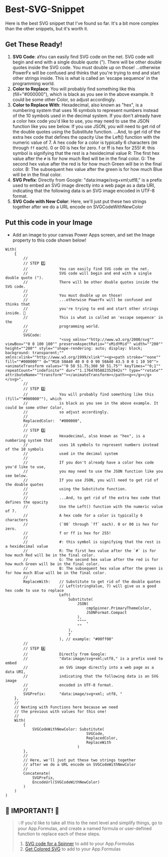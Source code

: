 # Best-SVG-Snippet

Here is the best SVG snippet that I've found so far. It's a bit more complex than the other snippets, but it's worth it. 

## Get These Ready!

1. **SVG Code**: aYou can easily find SVG code on the net. SVG code will begin and end with a single double quote ("). There will be other double quotes inside the SVG code. You must double up on those! ...otherwise PowerFx will be confused and thinks that you're trying to end and start other strings inside. This is what is called an 'escape sequence' in the programming world.
2. **Color to Replace**: You will probably find something like this (fill="#000000"), which is black as you see in the above example. It could be some other Color, so adjust accordingly.
3. **Color to Replace With**: Hexadecimal, also known as "hex", is a numbering system that uses 16 symbols to represent numbers instead of the 10 symbols used in the decimal system. If you don't already have a color hex code you'd like to use, you may need to use the JSON function like you see below. If you use JSON, you will need to get rid of the double quotes using the Substitute function. ...And, to get rid of the extra hex code that defines the opacity Use the Left() function with the numeric value of 7. A hex code for a color is typically 6 characters (`00` through `ff` each). 0 or 00 is hex for zero. f or ff is hex for 255! #: this symbol is signifying that the rest is a hexidecimal value R: The first hex value after the `#` is for how much Red will be in the final color. G: The second hex value after the red is for how much Green will be in the final color. B: The subsequent hex value after the green is for how much Blue will be in the final color.
4. **SVG Prefix**: Directly from Google: "data:image/svg+xml;utf8," is a prefix used to embed an SVG image directly into a web page as a data URI, indicating that the following data is an SVG image encoded in UTF-8 format.
5. **SVG Code with New Color**: Here, we'll just put these two strings together after we do a URL encode on SVGCodeWithNewColor

## Put this code in your Image 

- Add an image to your canvas Power Apps screen, and set the Image property to this code shown below!

```PowerFx
With( 
    {
        //
        // STEP 1️⃣       
        //              You can easily find SVG code on the net.
        //              SVG code will begin and end with a single double quote ("). 
        //              There will be other double quotes inside the SVG code. 
        //
        //              You must double up on those! 
        //              ...otherwise PowerFx will be confused and thinks that 
        //              you're trying to end and start other strings inside. 🫤
        //              This is what is called an 'escape sequence' in the 
        //              programming world.
        //
        SVGCode:        
                        "<svg xmlns=""http://www.w3.org/2000/svg"" viewBox=""0 0 100 100"" preserveAspectRatio=""xMidYMid"" width=""200"" height=""200"" style=""shape-rendering: auto; display: block; background: transparent;"" xmlns:xlink=""http://www.w3.org/1999/xlink""><g><path stroke=""none"" fill=""#000000"" d=""M10 50A40 40 0 0 0 90 50A40 43.5 0 0 1 10 50""><animateTransform values=""0 50 51.75;360 50 51.75"" keyTimes=""0;1"" repeatCount=""indefinite"" dur=""1.1764705882352942s"" type=""rotate"" attributeName=""transform""></animateTransform></path><g></g></g></svg>", 
        //
        // STEP 2️⃣
        //              You will probably find something like this (fill=""#000000""), which
        //              is black as you see in the above example. It could be some other Color, 
        //              so adjust accordingly. 
        //
        ReplacedColor:  "#000000", 
        // 
        // STEP 3️⃣
        //              Hexadecimal, also known as "hex", is a numbering system that 
        //              uses 16 symbols to represent numbers instead of the 10 symbols 
        //              used in the decimal system
        //
        //              If you don't already have a color hex code you'd like to use, 
        //              you may need to use the JSON function like you see below. 
        //              If you use JSON, you will need to get rid of the double quotes
        //              using the Substitute function. 
        //
        //              ...And, to get rid of the extra hex code that defines the opacity
        //              Use the Left() function with the numeric value of 7. 
        //              A hex code for a color is typically 6 characters 
        //              (`00` through `ff` each). 0 or 00 is hex for zero. 
        //              f or ff is hex for 255!
        //              
        //              #: this symbol is signifying that the rest is a hexidecimal value
        //              R: The first hex value after the `#` is for how much Red will be in the final color.
        //              G: The second hex value after the red is for how much Green will be in the final color.
        //              B: The subsequent hex value after the green is for how much Blue will be in the final color.
        //
        ReplaceWith:    // Substitute to get rid of the double quotes
                        // Left(stringValue, 7) will give us a good hex code to use to replace
                        Left(
                            Substitute(
                                JSON(
                                    cmpSpinner.PrimaryThemeColor,
                                    JSONFormat.Compact
                                ),
                                """",
                                ""
                            ),
                            7
                        ), // example: "#00ff00"
        // 
        // STEP 4️⃣
        //              Directly from Google: 
        //              "data:image/svg+xml;utf8," is a prefix used to embed 
        //              an SVG image directly into a web page as a data URI, 
        //              indicating that the following data is an SVG image 
        //              encoded in UTF-8 format.
        //
        SVGPrefix:      "data:image/svg+xml; utf8, "
    },
    //
    // Nexting with Functions here because we need
    // the previous with values for this one!
    //
    With( 
        { 
            SVGCodeWithNewColor: Substitute(
                                    SVGCode, 
                                    ReplacedColor, 
                                    ReplaceWith
                                )
        },
        //
        // Here, we'll just put these two strings together
        // after we do a URL encode on SVGCodeWithNewColor
        //
        Concatenate( 
            SVGPrefix,
            EncodeUrl(SVGCodeWithNewColor)
        )
    )
)
```

## 🚨 IMPORTANT! 🚨
> 💡If you'd like to take all this to the next level and simplify things, go to your App.Formulas, and create a named formula or user-defined function to replace each of these steps.
> 1. [SVG code for a Spinner](Basic-SVG-Spinner.md) to add to your App.Formulas
> 2. [Get Colored SVG](Basic-SVG-SVG-Color.md) to add to your App.Formulas
